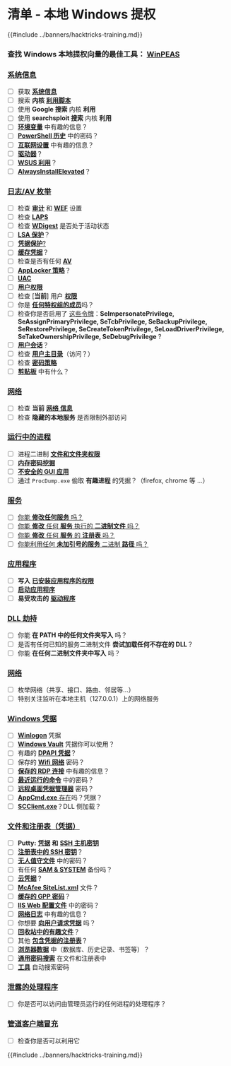 # 清单 - 本地 Windows 提权

{{#include ../banners/hacktricks-training.md}}

### **查找 Windows 本地提权向量的最佳工具：** [**WinPEAS**](https://github.com/carlospolop/privilege-escalation-awesome-scripts-suite/tree/master/winPEAS)

### [系统信息](windows-local-privilege-escalation/#system-info)

- [ ] 获取 [**系统信息**](windows-local-privilege-escalation/#system-info)
- [ ] 搜索 **内核** [**利用脚本**](windows-local-privilege-escalation/#version-exploits)
- [ ] 使用 **Google 搜索** 内核 **利用**
- [ ] 使用 **searchsploit 搜索** 内核 **利用**
- [ ] [**环境变量**](windows-local-privilege-escalation/#environment) 中有趣的信息？
- [ ] [**PowerShell 历史**](windows-local-privilege-escalation/#powershell-history) 中的密码？
- [ ] [**互联网设置**](windows-local-privilege-escalation/#internet-settings) 中有趣的信息？
- [ ] [**驱动器**](windows-local-privilege-escalation/#drives)？
- [ ] [**WSUS 利用**](windows-local-privilege-escalation/#wsus)？
- [ ] [**AlwaysInstallElevated**](windows-local-privilege-escalation/#alwaysinstallelevated)？

### [日志/AV 枚举](windows-local-privilege-escalation/#enumeration)

- [ ] 检查 [**审计**](windows-local-privilege-escalation/#audit-settings) 和 [**WEF**](windows-local-privilege-escalation/#wef) 设置
- [ ] 检查 [**LAPS**](windows-local-privilege-escalation/#laps)
- [ ] 检查 [**WDigest**](windows-local-privilege-escalation/#wdigest) 是否处于活动状态
- [ ] [**LSA 保护**](windows-local-privilege-escalation/#lsa-protection)？
- [ ] [**凭据保护**](windows-local-privilege-escalation/#credentials-guard)[?](windows-local-privilege-escalation/#cached-credentials)
- [ ] [**缓存凭据**](windows-local-privilege-escalation/#cached-credentials)？
- [ ] 检查是否有任何 [**AV**](https://github.com/carlospolop/hacktricks/blob/master/windows-hardening/windows-av-bypass/README.md)
- [ ] [**AppLocker 策略**](https://github.com/carlospolop/hacktricks/blob/master/windows-hardening/authentication-credentials-uac-and-efs/README.md#applocker-policy)？
- [ ] [**UAC**](https://github.com/carlospolop/hacktricks/blob/master/windows-hardening/authentication-credentials-uac-and-efs/uac-user-account-control/README.md)
- [ ] [**用户权限**](windows-local-privilege-escalation/#users-and-groups)
- [ ] 检查 [**当前**] 用户 [**权限**](windows-local-privilege-escalation/#users-and-groups)
- [ ] 你是 [**任何特权组的成员**](windows-local-privilege-escalation/#privileged-groups)吗？
- [ ] 检查你是否启用了 [这些令牌](windows-local-privilege-escalation/#token-manipulation)：**SeImpersonatePrivilege, SeAssignPrimaryPrivilege, SeTcbPrivilege, SeBackupPrivilege, SeRestorePrivilege, SeCreateTokenPrivilege, SeLoadDriverPrivilege, SeTakeOwnershipPrivilege, SeDebugPrivilege** ?
- [ ] [**用户会话**](windows-local-privilege-escalation/#logged-users-sessions)？
- [ ] 检查 [**用户主目录**](windows-local-privilege-escalation/#home-folders)（访问？）
- [ ] 检查 [**密码策略**](windows-local-privilege-escalation/#password-policy)
- [ ] [**剪贴板**](windows-local-privilege-escalation/#get-the-content-of-the-clipboard) 中有什么？

### [网络](windows-local-privilege-escalation/#network)

- [ ] 检查 **当前** [**网络** **信息**](windows-local-privilege-escalation/#network)
- [ ] 检查 **隐藏的本地服务** 是否限制外部访问

### [运行中的进程](windows-local-privilege-escalation/#running-processes)

- [ ] 进程二进制 [**文件和文件夹权限**](windows-local-privilege-escalation/#file-and-folder-permissions)
- [ ] [**内存密码挖掘**](windows-local-privilege-escalation/#memory-password-mining)
- [ ] [**不安全的 GUI 应用**](windows-local-privilege-escalation/#insecure-gui-apps)
- [ ] 通过 `ProcDump.exe` 偷取 **有趣进程** 的凭据？（firefox, chrome 等 ...）

### [服务](windows-local-privilege-escalation/#services)

- [ ] [你能 **修改任何服务** 吗？](windows-local-privilege-escalation/#permissions)
- [ ] [你能 **修改** 任何 **服务** 执行的 **二进制文件** 吗？](windows-local-privilege-escalation/#modify-service-binary-path)
- [ ] [你能 **修改** 任何 **服务** 的 **注册表** 吗？](windows-local-privilege-escalation/#services-registry-modify-permissions)
- [ ] [你能利用任何 **未加引号的服务** 二进制 **路径** 吗？](windows-local-privilege-escalation/#unquoted-service-paths)

### [**应用程序**](windows-local-privilege-escalation/#applications)

- [ ] **写入** [**已安装应用程序的权限**](windows-local-privilege-escalation/#write-permissions)
- [ ] [**启动应用程序**](windows-local-privilege-escalation/#run-at-startup)
- [ ] **易受攻击的** [**驱动程序**](windows-local-privilege-escalation/#drivers)

### [DLL 劫持](windows-local-privilege-escalation/#path-dll-hijacking)

- [ ] 你能 **在 PATH 中的任何文件夹写入** 吗？
- [ ] 是否有任何已知的服务二进制文件 **尝试加载任何不存在的 DLL**？
- [ ] 你能 **在任何二进制文件夹中写入** 吗？

### [网络](windows-local-privilege-escalation/#network)

- [ ] 枚举网络（共享、接口、路由、邻居等...）
- [ ] 特别关注监听在本地主机（127.0.0.1）上的网络服务

### [Windows 凭据](windows-local-privilege-escalation/#windows-credentials)

- [ ] [**Winlogon**](windows-local-privilege-escalation/#winlogon-credentials) 凭据
- [ ] [**Windows Vault**](windows-local-privilege-escalation/#credentials-manager-windows-vault) 凭据你可以使用？
- [ ] 有趣的 [**DPAPI 凭据**](windows-local-privilege-escalation/#dpapi)？
- [ ] 保存的 [**Wifi 网络**](windows-local-privilege-escalation/#wifi) 密码？
- [ ] [**保存的 RDP 连接**](windows-local-privilege-escalation/#saved-rdp-connections) 中有趣的信息？
- [ ] [**最近运行的命令**](windows-local-privilege-escalation/#recently-run-commands) 中的密码？
- [ ] [**远程桌面凭据管理器**](windows-local-privilege-escalation/#remote-desktop-credential-manager) 密码？
- [ ] [**AppCmd.exe** 存在](windows-local-privilege-escalation/#appcmd-exe)吗？凭据？
- [ ] [**SCClient.exe**](windows-local-privilege-escalation/#scclient-sccm)？DLL 侧加载？

### [文件和注册表（凭据）](windows-local-privilege-escalation/#files-and-registry-credentials)

- [ ] **Putty:** [**凭据**](windows-local-privilege-escalation/#putty-creds) **和** [**SSH 主机密钥**](windows-local-privilege-escalation/#putty-ssh-host-keys)
- [ ] [**注册表中的 SSH 密钥**](windows-local-privilege-escalation/#ssh-keys-in-registry)？
- [ ] [**无人值守文件**](windows-local-privilege-escalation/#unattended-files) 中的密码？
- [ ] 有任何 [**SAM & SYSTEM**](windows-local-privilege-escalation/#sam-and-system-backups) 备份吗？
- [ ] [**云凭据**](windows-local-privilege-escalation/#cloud-credentials)？
- [ ] [**McAfee SiteList.xml**](windows-local-privilege-escalation/#mcafee-sitelist.xml) 文件？
- [ ] [**缓存的 GPP 密码**](windows-local-privilege-escalation/#cached-gpp-pasword)？
- [ ] [**IIS Web 配置文件**](windows-local-privilege-escalation/#iis-web-config) 中的密码？
- [ ] [**网络日志**](windows-local-privilege-escalation/#logs) 中有趣的信息？
- [ ] 你想要 [**向用户请求凭据**](windows-local-privilege-escalation/#ask-for-credentials) 吗？
- [ ] [**回收站中的有趣文件**](windows-local-privilege-escalation/#credentials-in-the-recyclebin)？
- [ ] 其他 [**包含凭据的注册表**](windows-local-privilege-escalation/#inside-the-registry)？
- [ ] [**浏览器数据**](windows-local-privilege-escalation/#browsers-history) 中（数据库、历史记录、书签等）？
- [ ] [**通用密码搜索**](windows-local-privilege-escalation/#generic-password-search-in-files-and-registry) 在文件和注册表中
- [ ] [**工具**](windows-local-privilege-escalation/#tools-that-search-for-passwords) 自动搜索密码

### [泄露的处理程序](windows-local-privilege-escalation/#leaked-handlers)

- [ ] 你是否可以访问由管理员运行的任何进程的处理程序？

### [管道客户端冒充](windows-local-privilege-escalation/#named-pipe-client-impersonation)

- [ ] 检查你是否可以利用它

{{#include ../banners/hacktricks-training.md}}
